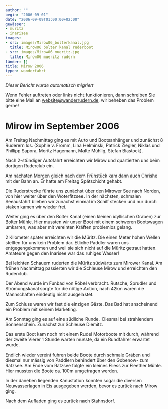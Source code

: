 ```yaml
---
author: ""
begin: "2006-09-01"
date: "2006-09-09T01:00:00+02:00"
gewässer:
- müritz
- inarisee
images:
- src: images/Mirow06_bolterkanal.jpg
  title: Mirow06 bolter kanal ruderboot
- src: images/Mirow06_mueritz.jpg
  title: Mirow06 mueritz rudern
länder: []
title: Mirow 2006
typen: wanderfahrt
---
```



*Dieser Bericht wurde automatisch migriert*

Wenn Fehler auftreten oder links nicht funktionieren, dann schreiben Sie bitte eine Mail an website@wanderrudern.de, wir beheben das Problem gerne!



# Mirow im September 2006


Am Freitag Nachmittag ging es mit Auto und Bootsanhänger und zunächst 8 Ruderern los. (Sophie v. Fromm, Lina Helminski, Patrick Ziegler, Niklas und Phillipp Sapora, Moritz Hagemann, Malte Mühlig, Stefan Biastock).

Nach 2-stündiger Autofahrt erreichten wir Mirow und quartierten uns beim dortigen Ruderclub ein.

Am nächsten Morgen gleich nach dem Frühstück kam dann auch Chrishe mit der Bahn an. Er hatte am Freitag Spätschicht gehabt.

Die Ruderstrecke führte uns zunächst über den Mirower See nach Norden, von hier weiter über den Woterfitzsee. In der nächsten, schmalen Seeausfahrt blieben wir zunächst einmal im Schilf stecken und nur durch staken kamen wir wieder frei.

Weiter ging es über den Bolter Kanal (einen kleinen idyllischen Graben) zur Bolter Mühle. Hier mussten wir unser Boot mit einem schweren Bootswagen umkarren, was aber mit vereinten Kräften problemlos gelang.

2 Kilometer später erreichten wir die Müritz. Die einen Meter hohen Wellen stellten für uns kein Problem dar. Etliche Paddler waren uns entgegengekommen und weil sie sich nicht auf die Müritz getraut hatten. Amateure gegen den Inarisee war das ruhiges Wasser!

Bei leichten Schauern ruderten die Müritz südwärts zum Mirower Kanal. Am frühen Nachmittag passierten wir die Schleuse Mirow und erreichten den Ruderclub.

Der Abend wurde im Funbad von Röbel verbracht. Rutsche, Sprudler und Strömungskanal sorgte für die nötige Action, nach 42km waren die Mannschaften eindeutig nicht ausgelastet.

Zum Schluss waren wir fast die einzigen Gäste. Das Bad hat anscheinend ein Problem mit seinem Marketing.

Am Sonntag ging es auf eine südliche Runde.  Diesmal bei strahlendem Sonnenschein. Zunächst zur Schleuse Diemitz.

Das erste Boot kam noch mit einem Rudel Motorboote mit durch, während der zweite Vierer 1 Stunde warten musste, da ein Rundfahrer erwartet wurde.

Endlich wieder vereint fuhren beide Boote durch schmale Gräben und diesmal nur mässig von Paddlern behindert über den Gobenow- zum Rätzsee. Am Ende vom Rätzsee folgte ein kleines Fliess zur Fleether Mühle. Hier mussten die Boote ca. 100m umgetragen werden.

In der daneben liegenden Kanustation konnten sogar die diversen Neuwasserlagen in Eis ausgegeben werden, bevor es zurück nach Mirow ging.

Nach dem Aufladen ging es zurück nach Stahnsdorf.
